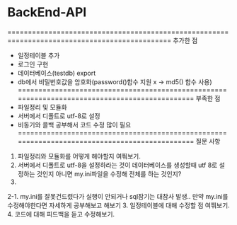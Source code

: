# BackEnd-API

==============================================================================================
추가한 점
- 일정테이블 추가
- 로그인 구현
- 데이터베이스(testdb) export
- db에서 비밀번호값을 암호화(password()함수 지원 x -> md5() 함수 사용)
==============================================================================================
부족한 점
- 파일정리 및 모듈화
- 서버에서 디폴트로 utf-8로 설정
- 비동기와 콜백 공부해서 코드 수정 많이 필요
==============================================================================================
질문 사항
1. 파일정리와 모듈화를 어떻게 해야할지 여쭤보기.
2. 서버에서 디폴트로 utf-8을 설정하라는 것이 데이터베이스를 생성할때 utf 8로 설정하는 것인지 아니면 my.ini파일을 수정해 전체를 하는 것인지?
3. 
2-1. my.ini를 잘못건드렸다가 실행이 안되거나 sql잠기는 대참사 발생.. 만약 my.ini를 수정해야한다면 자세하게 공부해보고 해보기
3. 일정테이블에 대해 수정할 점 여쭤보기.
4. 코드에 대해 피드백을 듣고 수정해보기.
